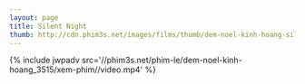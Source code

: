 ```yaml
---
layout: page
title: Silent Night
thumb: http://cdn.phim3s.net/images/films/thumb/dem-noel-kinh-hoang-silent-night-2012.jpg
---
```

{% include jwpadv src='//phim3s.net/phim-le/dem-noel-kinh-hoang_3515/xem-phim//video.mp4' %}
